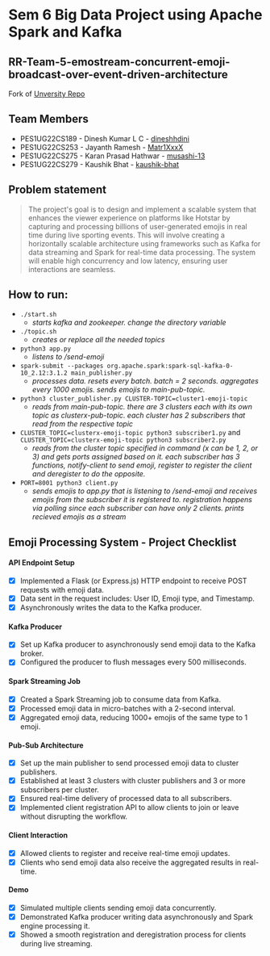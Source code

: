 # Sem 6 Big Data Project using Apache Spark and Kafka

## RR-Team-5-emostream-concurrent-emoji-broadcast-over-event-driven-architecture
Fork of [Unversity Repo](https://github.com/Cloud-Computing-Big-Data/RR-Team-5-emostream-concurrent-emoji-broadcast-over-event-driven-architecture)

## Team Members
* PES1UG22CS189 - Dinesh Kumar L C - [dineshhdini](https://github.com/dineshhdini)
* PES1UG22CS253 - Jayanth Ramesh - [Matr1XxxX](https://github.com/Matr1XxxX)
* PES1UG22CS275 - Karan Prasad Hathwar - [musashi-13](https://github.com/muasashi-13)
* PES1UG22CS279 - Kaushik Bhat - [kaushik-bhat](https://github.com/kaushik-bhat)

## Problem statement

> The project's goal is to design and implement a scalable system that enhances the viewer experience on platforms like Hotstar by capturing and processing billions of user-generated emojis in real time during live sporting events. This will involve creating a horizontally scalable architecture using frameworks such as Kafka for data streaming and Spark for real-time data processing. The system will enable high concurrency and low latency, ensuring user interactions are seamless.

## How to run:

* `./start.sh`
  * _starts kafka and zookeeper. change the directory variable_
* `./topic.sh`
  * _creates or replace all the needed topics_
* `python3 app.py`
  * _listens to /send-emoji_
* `spark-submit --packages org.apache.spark:spark-sql-kafka-0-10_2.12:3.1.2 main_publisher.py`
  * _processes data. resets every batch. batch = 2 seconds. aggregates every 1000 emojis. sends emojis to main-pub-topic._
* `python3 cluster_publisher.py CLUSTER-TOPIC=cluster1-emoji-topic `
  * _reads from main-pub-topic. there are 3 clusters each with its own topic as clusterx-pub-topic. each cluster has 2 subscribers that read from the respective topic_
* `CLUSTER_TOPIC=clusterx-emoji-topic python3 subscriber1.py` and `CLUSTER_TOPIC=clusterx-emoji-topic python3 subscriber2.py`
  * _reads from the cluster topic specified in command (x can be 1, 2, or 3) and gets ports assigned based on it. each subscriber has 3 functions, notify-client to send emoji, register to register the client and deregister to do the opposite._
* `PORT=8001 python3 client.py`
  * _sends emojis to app.py that is listening to /send-emoji and receives emojis from the subscriber it is registered to. registration happens via polling since each subscriber can have only 2 clients. prints recieved emojis as a stream_

## Emoji Processing System - Project Checklist

#### **API Endpoint Setup**
- [x] Implemented a Flask (or Express.js) HTTP endpoint to receive POST requests with emoji data.
- [x] Data sent in the request includes: User ID, Emoji type, and Timestamp.
- [x] Asynchronously writes the data to the Kafka producer.
  
#### **Kafka Producer**
- [x] Set up Kafka producer to asynchronously send emoji data to the Kafka broker.
- [x] Configured the producer to flush messages every 500 milliseconds.

#### **Spark Streaming Job**
- [x] Created a Spark Streaming job to consume data from Kafka.
- [x] Processed emoji data in micro-batches with a 2-second interval.
- [x] Aggregated emoji data, reducing 1000+ emojis of the same type to 1 emoji.

#### **Pub-Sub Architecture**
- [x] Set up the main publisher to send processed emoji data to cluster publishers.
- [x] Established at least 3 clusters with cluster publishers and 3 or more subscribers per cluster.
- [x] Ensured real-time delivery of processed data to all subscribers.
- [x] Implemented client registration API to allow clients to join or leave without disrupting the workflow.
  
#### **Client Interaction**
- [x] Allowed clients to register and receive real-time emoji updates.
- [x] Clients who send emoji data also receive the aggregated results in real-time.

#### **Demo**
- [x] Simulated multiple clients sending emoji data concurrently.
- [x] Demonstrated Kafka producer writing data asynchronously and Spark engine processing it.
- [x] Showed a smooth registration and deregistration process for clients during live streaming.